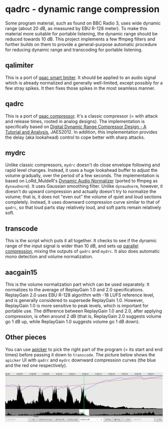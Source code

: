qadrc - dynamic range compression
=================================
Some program material, such as found on BBC Radio 3, uses wide dynamic
range (about 20 dB, as measured by EBU R-128 meter).  To make this material
more suitable for portable listening, the dynamic range should be reduced
towards 10 dB.  This project implements a few ffmpeg filters and further
builds on them to provide a general-purpose automatic procedure for reducing
dynamic range and transcoding for portable listening.

qalimiter
---------
This is a port of [qaac smart limiter](https://github.com/nu774/qaac/wiki/Sample-format-or-bit-depth-conversion,-and-limiter#about-limiter).
It should be applied to an audio signal which is already normalized and
generally well-limited, except possibly for a few stray spikes.  It then
fixes those spikes in the most seamless manner.

qadrc
-----
This is a port of [qaac compressor](https://github.com/nu774/qaac/wiki/Dynamic-range-compression).
It's a classic compressor (= with attack and release times, rooted in
analog designs).  The implementation is specifically based on
[Digital Dynamic Range Compressor Design - A Tutorial and Analysis](https://www.eecs.qmul.ac.uk/~josh/documents/2012/GiannoulisMassbergReiss-dynamicrangecompression-JAES2012.pdf),
JAES2012.  In addition, this implementation provides the delay (aka lookahead)
control to cope better with sharp attacks.

mydrc
-----
Unlike classic compressors, `mydrc` doesn't do close envelope following
and rapid level changes.  Instead, it uses a huge lookahead buffer to adjust
the volume gradually, over the period of a few seconds.  The implementation
is based on LoRd\_MuldeR's [Dynamic Audio Normalizer](https://github.com/lordmulder/DynamicAudioNormalizer)
(ported to ffmpeg as `dynaudnorm`).  It uses Gaussian smoothing filter.
Unlike `dynaudnorm`, however, it doesn't do upward compression and actually
doesn't try to normalize the volume; that is, it does not "even out" the volume
of quiet and loud sections completely.  Instead, it uses downward compression
curve similar to that of `qadrc`, so that loud parts stay relatively loud,
and soft parts remain relatively soft.

transcode
---------
This is the script which puts it all together.  It checks to see
if the dynamic range of the input signal is wider than 10 dB, and sets up
[parallel compression](https://en.wikipedia.org/wiki/Parallel_compression),
mixing the outputs of `qadrc` and `mydrc`.  It also does automatic mono
detection and volume normalization.

aacgain15
---------
This is the volume normalization part which can be used separately.
It normalizes to the average of ReplayGain 1.0 and 2.0 specifications.
ReplayGain 2.0 uses EBU R-128 algorithm with -18 LUFS reference level,
and is generally considered to supersede ReplayGain 1.0.  However,
ReplayGain 1.0 is more sensitive to peak levels, which is important
for portable use.  The difference between ReplayGain 1.0 and 2.0,
after applying compression, is often around 2 dB (that is, ReplayGain 2.0
suggests volume go 1 dB up, while ReplayGain 1.0 suggests volume
go 1 dB down).

Other pieces
------------
You can use [apicker](https://github.com/svpv/apicker)
to pick the right part of the program (= its start and end times)
before passing it down to `transcode`.  The picture below shows the `apicker`
UI with `qadrc` and `mydrc` downward compression curves (the blue and the red
one respectively).

![apicker with DRC curves](apicker-drc.png "apicker with DRC curves")

